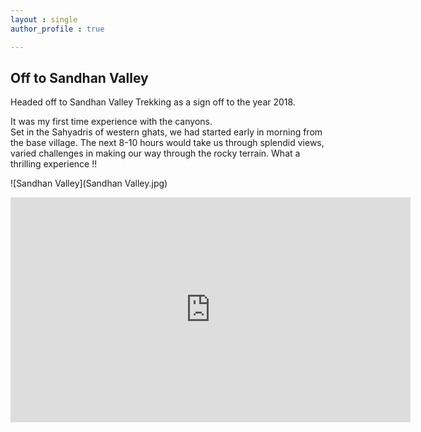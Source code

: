 ```yaml
---
layout : single
author_profile : true

---
```

## Off to Sandhan Valley  

Headed off to Sandhan Valley Trekking as a sign off to the year 2018.  

It was my first time experience with the canyons.   
Set in the Sahyadris of western ghats, we had started early in morning from the base village. The next 8-10 hours would take us through splendid views, varied challenges in making our way through the rocky terrain. What a thrilling experience !!   

![Sandhan Valley](Sandhan Valley.jpg)  

<iframe title="vimeo-player" src="https://player.vimeo.com/video/697699579?h=bbedbe2eff" width="640" height="360" frameborder="0" allowfullscreen></iframe>
